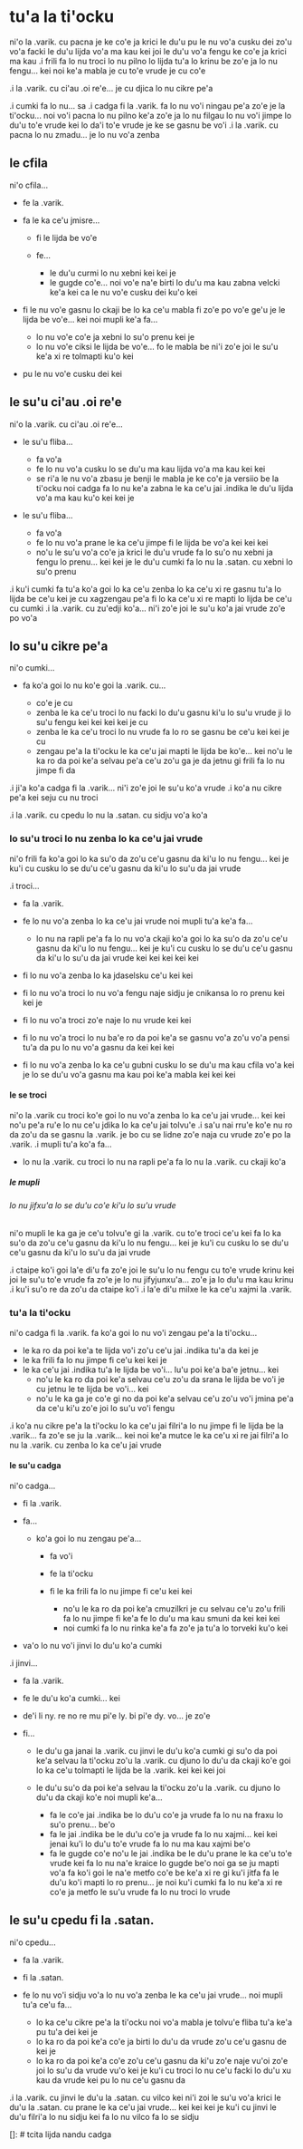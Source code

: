 # tu'a la ti'ocku
ni'o la .varik. cu pacna je ke co'e ja krici le du'u pu le nu vo'a cusku dei zo'u vo'a facki le du'u lijda vo'a ma kau kei joi le du'u vo'a fengu ke co'e ja krici ma kau
.i frili fa lo nu troci lo nu pilno lo lijda tu'a lo krinu be zo'e ja lo nu fengu... kei noi ke'a mabla je cu to'e vrude je cu co'e

.i la .varik. cu ci'au .oi re'e... je cu djica lo nu cikre pe'a

.i cumki fa lo nu... sa .i cadga fi la .varik. fa lo nu vo'i ningau pe'a zo'e je la ti'ocku... noi vo'i pacna lo nu pilno ke'a zo'e ja lo nu filgau lo nu vo'i jimpe lo du'u to'e vrude kei lo da'i to'e vrude je ke se gasnu be vo'i  .i la .varik. cu pacna lo nu zmadu... je lo nu vo'a zenba

## le cfila
ni'o cfila...

* fe la .varik.
* fa le ka ce'u jmisre...

    * fi le lijda be vo'e
    * fe...

      * le du'u curmi lo nu xebni kei kei je
      * le gugde co'e... noi vo'e na'e birti lo du'u ma kau zabna velcki ke'a kei ca le nu vo'e cusku dei ku'o kei

* fi le nu vo'e gasnu lo ckaji be lo ka ce'u mabla fi zo'e po vo'e ge'u je le lijda be vo'e... kei noi mupli ke'a fa...

  * lo nu vo'e co'e ja xebni lo su'o prenu kei je
  * lo nu vo'e ciksi le lijda be vo'e... fo le mabla be ni'i zo'e joi le su'u ke'a xi re tolmapti ku'o kei

* pu le nu vo'e cusku dei kei

## le su'u ci'au .oi re'e
ni'o la .varik. cu ci'au .oi re'e...

* le su'u fliba...

  * fa vo'a
  * fe lo nu vo'a cusku lo se du'u ma kau lijda vo'a ma kau kei kei
  * se ri'a le nu vo'a zbasu je benji le mabla je ke co'e ja versiio be la ti'ocku noi cadga fa lo nu ke'a zabna le ka ce'u jai .indika le du'u lijda vo'a ma kau ku'o kei kei je

* le su'u fliba...

  * fa vo'a
  * fe lo nu vo'a prane le ka ce'u jimpe fi le lijda be vo'a kei kei kei
  * no'u le su'u vo'a co'e ja krici le du'u vrude fa lo su'o nu xebni ja fengu lo prenu... kei kei je le du'u cumki fa lo nu la .satan. cu xebni lo su'o prenu

.i ku'i cumki fa tu'a ko'a goi lo ka ce'u zenba lo ka ce'u xi re gasnu tu'a lo lijda be ce'u kei je cu xagzengau pe'a fi lo ka ce'u xi re mapti lo lijda be ce'u cu cumki  .i la .varik. cu zu'edji ko'a... ni'i zo'e joi le su'u ko'a jai vrude zo'e po vo'a

## lo su'u cikre pe'a
ni'o cumki...

* fa ko'a goi lo nu ko'e goi la .varik. cu...

  * co'e je cu
  * zenba le ka ce'u troci lo nu facki lo du'u gasnu ki'u lo su'u vrude ji lo su'u fengu kei kei kei kei je cu
  * zenba le ka ce'u troci lo nu vrude fa lo ro se gasnu be ce'u kei kei je cu
  * zengau pe'a la ti'ocku le ka ce'u jai mapti le lijda be ko'e... kei no'u le ka ro da poi ke'a selvau pe'a ce'u zo'u ga je da jetnu gi frili fa lo nu jimpe fi da

.i ji'a ko'a cadga fi la .varik... ni'i zo'e joi le su'u ko'a vrude  .i ko'a nu cikre pe'a kei seju cu nu troci

.i la .varik. cu cpedu lo nu la .satan. cu sidju vo'a ko'a

### lo su'u troci lo nu zenba lo ka ce'u jai vrude
ni'o frili fa ko'a goi lo ka su'o da zo'u ce'u gasnu da ki'u lo nu fengu... kei je ku'i cu cusku lo se du'u ce'u gasnu da ki'u lo su'u da jai vrude

.i troci...

* fa la .varik.
* fe lo nu vo'a zenba lo ka ce'u jai vrude noi mupli tu'a ke'a fa...

    * lo nu na rapli pe'a fa lo nu vo'a ckaji ko'a goi lo ka su'o da zo'u ce'u gasnu da ki'u lo nu fengu... kei je ku'i cu cusku lo se du'u ce'u gasnu da ki'u lo su'u da jai vrude kei  kei kei kei kei

* fi lo nu vo'a zenba lo ka jdaselsku ce'u kei kei
* fi lo nu vo'a troci lo nu vo'a fengu naje sidju je cnikansa lo ro prenu kei kei je
* fi lo nu vo'a troci zo'e naje lo nu vrude kei kei
* fi lo nu vo'a troci lo nu ba'e ro da poi ke'a se gasnu vo'a zo'u vo'a pensi tu'a da pu lo nu vo'a gasnu da kei kei kei
* fi lo nu vo'a zenba lo ka ce'u gubni cusku lo se du'u ma kau cfila vo'a kei je lo se du'u vo'a gasnu ma kau poi ke'a mabla kei kei kei

#### le se troci
ni'o la .varik cu troci ko'e goi lo nu vo'a zenba lo ka ce'u jai vrude... kei kei no'u pe'a ru'e lo nu ce'u jdika lo ka ce'u jai tolvu'e  .i sa'u nai rru'e ko'e nu ro da zo'u da se gasnu la .varik. je bo cu se lidne zo'e naja cu vrude zo'e po la .varik.  .i mupli tu'a ko'a fa...

* lo nu la .varik. cu troci lo nu na rapli pe'a fa lo nu la .varik. cu ckaji ko'a

##### le mupli

###### lo nu jifxu'a lo se du'u co'e ki'u lo su'u vrude
ni'o mupli le ka ga je ce'u tolvu'e gi la .varik. cu to'e troci ce'u kei fa lo ka su'o da zo'u ce'u gasnu da ki'u lo nu fengu... kei je ku'i cu cusku lo se du'u ce'u gasnu da ki'u lo su'u da jai vrude

.i ctaipe ko'i goi la'e di'u fa zo'e joi le su'u lo nu fengu cu to'e vrude krinu kei joi le su'u to'e vrude fa zo'e je lo nu jifyjunxu'a... zo'e ja lo du'u ma kau krinu  .i ku'i su'o re da zo'u da ctaipe ko'i  .i la'e di'u milxe le ka ce'u xajmi la .varik.

### tu'a la ti'ocku
ni'o cadga fi la .varik. fa ko'a goi lo nu vo'i zengau pe'a la ti'ocku...

* le ka ro da poi ke'a te lijda vo'i zo'u ce'u jai .indika tu'a da kei je
* le ka frili fa lo nu jimpe fi ce'u kei kei je
* le ka ce'u jai .indika tu'a le lijda be vo'i... lu'u poi ke'a ba'e jetnu... kei
  * no'u le ka ro da poi ke'a selvau ce'u zo'u da srana le lijda be vo'i je cu jetnu le te lijda be vo'i... kei
  * no'u le ka ga je co'e gi no da poi ke'a selvau ce'u zo'u vo'i jmina pe'a da ce'u ki'u zo'e joi lo su'u vo'i fengu

.i ko'a nu cikre pe'a la ti'ocku lo ka ce'u jai filri'a lo nu jimpe fi le lijda be la .varik... fa zo'e se ju la .varik... kei noi ke'a mutce le ka ce'u xi re jai filri'a lo nu la .varik. cu zenba lo ka ce'u jai vrude

#### le su'u cadga
ni'o cadga...

* fi la .varik.
* fa...

  * ko'a goi lo nu zengau pe'a...

    * fa vo'i
    * fe la ti'ocku
    * fi le ka frili fa lo nu jimpe fi ce'u kei kei

      * no'u le ka ro da poi ke'a cmuzilkri je cu selvau ce'u zo'u frili fa lo nu jimpe fi ke'a fe lo du'u ma kau smuni da kei kei kei
      * noi cumki fa lo nu rinka ke'a fa zo'e ja tu'a lo torveki ku'o kei

* va'o lo nu vo'i jinvi lo du'u ko'a cumki

.i jinvi...

* fa la .varik.
* fe le du'u ko'a cumki... kei
* de'i li ny. re no re mu pi'e ly. bi pi'e dy. vo... je zo'e
* fi...

  * le du'u ga janai la .varik. cu jinvi le du'u ko'a cumki gi su'o da poi ke'a selvau la ti'ocku zo'u la .varik. cu djuno lo du'u da ckaji ko'e goi lo ka ce'u tolmapti le lijda be la .varik. kei kei kei joi
  * le du'u su'o da poi ke'a selvau la ti'ocku zo'u la .varik. cu djuno lo du'u da ckaji ko'e noi mupli ke'a...

    * fa le co'e jai .indika be lo du'u co'e ja vrude fa lo nu na fraxu lo su'o prenu... be'o
    * fa le jai .indika be le du'u co'e ja vrude fa lo nu xajmi... kei kei jenai ku'i lo du'u to'e vrude fa lo nu ma kau xajmi be'o
    * fa le gugde co'e no'u le jai .indika be le du'u prane le ka ce'u to'e vrude kei fa lo nu na'e kraice lo gugde be'o noi ga se ju mapti vo'a fa ko'i goi le na'e metfo co'e be ke'a xi re gi ku'i jitfa fa le du'u ko'i mapti lo ro prenu... je noi ku'i cumki fa lo nu ke'a xi re co'e ja metfo le su'u vrude fa lo nu troci lo vrude

## le su'u cpedu fi la .satan.

ni'o cpedu...

* fa la .varik.
* fi la .satan.
* fe lo nu vo'i sidju vo'a lo nu vo'a zenba le ka ce'u jai vrude... noi mupli tu'a ce'u fa...

  * lo ka ce'u cikre pe'a la ti'ocku noi vo'a mabla je tolvu'e fliba tu'a ke'a pu tu'a dei kei je
  * lo ka ro da poi ke'a co'e ja birti lo du'u da vrude zo'u ce'u gasnu de kei je
  * lo ka ro da poi ke'a co'e zo'u ce'u gasnu da ki'u zo'e naje vu'oi zo'e joi lo su'u da vrude vu'o kei je ku'i cu troci lo nu ce'u facki lo du'u xu kau da vrude kei pu lo nu ce'u gasnu da

.i la .varik. cu jinvi le du'u la .satan. cu vilco kei ni'i zoi le su'u vo'a krici le du'u la .satan. cu prane le ka ce'u jai vrude... kei kei kei je ku'i cu jinvi le du'u filri'a lo nu sidju kei fa lo nu vilco fa lo se sidju

[]: # tcita lijda nandu cadga

